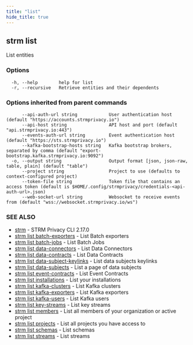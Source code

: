 ```yaml
---
title: "list"
hide_title: true
---
```

## strm list

List entities

### Options

```
  -h, --help        help for list
  -r, --recursive   Retrieve entities and their dependents
```

### Options inherited from parent commands

```
      --api-auth-url string            User authentication host (default "https://accounts.strmprivacy.io")
      --api-host string                API host and port (default "api.strmprivacy.io:443")
      --events-auth-url string         Event authentication host (default "https://sts.strmprivacy.io")
      --kafka-bootstrap-hosts string   Kafka bootstrap brokers, separated by comma (default "export-bootstrap.kafka.strmprivacy.io:9092")
  -o, --output string                  Output format [json, json-raw, table, plain] (default "table")
      --project string                 Project to use (defaults to context-configured project)
      --token-file string              Token file that contains an access token (default is $HOME/.config/strmprivacy/credentials-<api-auth-url>.json)
      --web-socket-url string          Websocket to receive events from (default "wss://websocket.strmprivacy.io/ws")
```

### SEE ALSO

* [strm](docs/04-reference/01-cli-reference/strm/index.md)	 - STRM Privacy CLI 2.17.0
* [strm list batch-exporters](docs/04-reference/01-cli-reference/strm/list/batch-exporters.md)	 - List Batch exporters
* [strm list batch-jobs](docs/04-reference/01-cli-reference/strm/list/batch-jobs.md)	 - List Batch Jobs
* [strm list data-connectors](docs/04-reference/01-cli-reference/strm/list/data-connectors.md)	 - List Data Connectors
* [strm list data-contracts](docs/04-reference/01-cli-reference/strm/list/data-contracts.md)	 - List Data Contracts
* [strm list data-subject-keylinks](docs/04-reference/01-cli-reference/strm/list/data-subject-keylinks.md)	 - List data subjects keylinks
* [strm list data-subjects](docs/04-reference/01-cli-reference/strm/list/data-subjects.md)	 - List a page of data subjects
* [strm list event-contracts](docs/04-reference/01-cli-reference/strm/list/event-contracts.md)	 - List Event Contracts
* [strm list installations](docs/04-reference/01-cli-reference/strm/list/installations.md)	 - List your installations
* [strm list kafka-clusters](docs/04-reference/01-cli-reference/strm/list/kafka-clusters.md)	 - List Kafka clusters
* [strm list kafka-exporters](docs/04-reference/01-cli-reference/strm/list/kafka-exporters.md)	 - List Kafka exporters
* [strm list kafka-users](docs/04-reference/01-cli-reference/strm/list/kafka-users.md)	 - List Kafka users
* [strm list key-streams](docs/04-reference/01-cli-reference/strm/list/key-streams.md)	 - List key streams
* [strm list members](docs/04-reference/01-cli-reference/strm/list/members.md)	 - List all members of your organization or active project
* [strm list projects](docs/04-reference/01-cli-reference/strm/list/projects.md)	 - List all projects you have access to
* [strm list schemas](docs/04-reference/01-cli-reference/strm/list/schemas.md)	 - List schemas
* [strm list streams](docs/04-reference/01-cli-reference/strm/list/streams.md)	 - List streams

